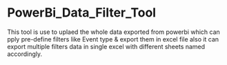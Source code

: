 # PowerBi_Data_Filter_Tool
This tool is use to uplaed the whole data exported from powerbi which can pply pre-define filters like Event type &amp; export them in excel file also it can export multiple filters data in single excel with different sheets named accordingly.
